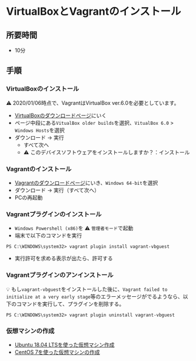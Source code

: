 # VirtualBoxとVagrantのインストール

## 所要時間

- 10分

## 手順

### VirtualBoxのインストール

:warning: 2020/01/06時点で、VagrantはVirtualBox ver.6.0を必要としています。

- [VirtualBoxのダウンロードページ](https://www.virtualbox.org/wiki/Downloads)にいく
- ページ中段にある`VitualBox older builds`を選択、`VitualBox 6.0` > `Windows Hosts`を選択
- ダウンロード → 実行
  - すべて次へ
  - :warning: このデバイスソフトウェアをインストールしますか？：インストール

### Vagrantのインストール

- [Vagrantのダウンロードページ](https://www.vagrantup.com/downloads.html)にいき、`Windows 64-bit`を選択
- ダウンロード → 実行（すべて次へ）
- PCの再起動

### Vagrantプラグインのインストール

- `Windows Powershell (x86)`を :warning: `管理者モード`で起動
- 端末で以下のコマンドを実行
```
PS C:\WINDOWS\system32> vagrant plugin install vagrant-vbguest
```
- 実行許可を求める表示が出たら、許可する

### Vagrantプラグインのアンインストール

:bulb: もし`vagrant-vbguest`をインストールした後に、`Vagrant failed to initialize at a very early stage`等のエラーメッセージがでるようなら、以下のコマンドを実行して、プラグインを削除する。

```
PS C:\WINDOWS\system32> vagrant plugin uninstall vagrant-vbguest
```


### 仮想マシンの作成

- [Ubuntu 18.04 LTSを使った仮想マシン作成](vm-ubuntu1804.md)
- [CentOS 7を使った仮想マシンの作成](vm-cnetos7.md)
